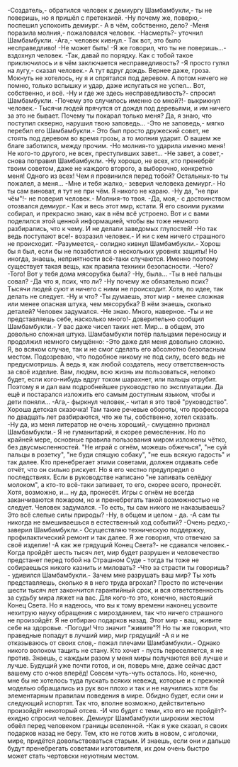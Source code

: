   -Создатель,- обратился человек к демиургу Шамбамбукли,- ты не поверишь, но я пришёл с претензией.
-Ну почему же, поверю,- поспешил успокоить демиург.- А в чём, собственно, дело?
-Меня поразила молния,- пожаловался человек.
-Насмерть?- уточнил Шамбамбукли.
-Ага,- человек кивнул.- Так вот, это было несправедливо!
-Не может быть!
-Я же говорил, что ты не поверишь...- вздохнул человек.
-Так, давай по порядку. Как с тобой такое приключилось и в чём заключается несправедливость?
-Я просто гулял на лугу,- сказал человек.- А тут вдруг дождь. Вернее даже, гроза. Мокнуть не хотелось, ну я и спрятался под деревом. А потом ничего не помню, только вспышку и удар, даже испугаться не успел... Вот, собственно, и всё.
-Ну и где же здесь несправедливость?- спросил Шамбамбукли.
-Почему это случилось именно со мной?!- выкрикнул человек.- Тысячи людей прячутся от дождя под деревьями, и им ничего за это не бывает. Почему ты покарал только меня? Да, я знаю, что поступил скверно, нарушил твою заповедь...
-Это не заповедь,- мягко перебил его Шамбамбукли.- Это был просто дружеский совет, не стоять под деревом во время грозы, а то молния ударит. О вашем же благе заботился, между прочим.
-Но молния-то ударила именно меня! Не кого-то другого, не всех, преступивших завет...
-Не завет, а совет,- снова поправил Шамбамбукли.
-Ну хорошо, не всех, кто пренебрёг твоим советом, даже не каждого второго, а выборочно, конкретно меня! Одного из всех! Чем я провинился перед тобой? Остальных-то ты пожалел, а меня...
-Мне и тебя жалко,- зеверил человека демиург.- Но ты сам виноват, я тут не при чём. Я никого не караю.
-Ну да, "не при чём"!- не поверил человек.- Молния-то твоя.
-Да, моя,- с достоинством отозвался демиург.- Как и весь этот мир, кстати. Я его своими руками собирал, и прекрасно знаю, как в нём всё устроено. Вот и с вами поделился этой ценной информацией, чтобы вы тоже немного разбирались, что к чему. И не делали заведомых глупостей!
-Но так ведь поступают все!- возразил человек.- И ни с кем ничего страшного не происходит.
-Разумеется,- солидно кивнул Шамбамбукли.- Хорош бы я был, если бы не позаботился о нескольких уровнях защиты! Но иногда, знаешь, неприятности всё-таки случаются. Именно поэтому существует такая вещь, как правила техники безопасности.
-Чего?
-Того! Вот у тебя дома мясорубка была?
-Ну, была...
-Ты в неё пальцы совал?
-Да что я, псих, что ли?
-Ну почему же обязательно псих? Тысячи людей суют и ничего с ними не происходит. Хотя, по идее, так делать не следует.
-Ну и что?
-Ты думаешь, этот мир - менее сложная или менее опасная штука, чем мясорубка? В нём знаешь, сколько деталей?
Человек задумался.
-Не знаю. Много, наверное.
-Ты и не представляешь себе, насколько много!- доверительно сообщил Шамбамбукли.- У вас даже чисел таких нет. Мир... в общем, это довольно сложная штука.
Шамбамбукли потёр пальцами переносицу и продолжил немного смущённо:
-Это даже для меня довольно сложно. Я, во всяком случае, так и не смог сделать его абсолютно безопасным местом. Подозреваю, что подобное никому не под силу, всего ведь не предусмотришь. А ведь я, как любой создатель, несу ответственность за своё изделие. Вам, людям, всю жизнь им пользоваться, неловко будет, если кого-нибудь вдруг током шарахнет, или пальцы отрубит. Поэтому я и дал вам подробнейшее руководство по эксплуатации. Да ещё и постарался изложить его самым доступным языком, чтобы и дети поняли...
-Ага,- фыркнул человек,- читал я это твоё "руководство". Хороша детская сказочка! Там такие речевые обороты, что профессора по двадцать лет разбираются, что же ты, собственно, хотел сказать.
-Ну да, из меня литератор не очень хороший,- смущенно признал Шамбамбукли.- Я не гуманитарий, я скорее ремесленник. Но по крайней мере, основные правила пользования миром изложены чётко, без двусмысленностей. "Не играй с огнём, можешь обжечься", "не суй пальцы в розетку", "не буди спящую собаку", "не ешь всякую гадость" и так далее. Кто пренебрегает этими советами, должен отдавать себе отчёт, что он сильно рискует. Но я его честно предупредил о последствиях. Если в руководстве написано "не запивать селёдку молоком", а кто-то всё-таки запивает, то его, скорее всего, пронесёт. Хотя, возможно, и... ну да, пронесёт. Игры с огнём не всегда заканчиваются пожаром, но и пренебрегать такой возможностью не следует.
Человек задумался.
-То есть, ты сам никого не наказываешь? Это всё слепые силы природы?
-Ну, в общем и целом - да.
-А сам ты никогда не вмешиваешься в естественный ход событий?
-Очень редко,- заверил Шамбамбукли.- Осуществляю техническую поддержку, профилактический ремонт и так далее. Я же говорил, что отвечаю за своё изделие!
-А как же грядущий Конец Света?- не сдавался человек.- Когда пройдёт шесть тысяч лет, мир будет разрушен и человечество предстанет перед тобой на Страшном Суде - тогда ты тоже не собираешься никого казнить и миловать?
-Что за страсти ты говоришь?- удивился Шамбамбукли.- Зачем мне разрушать ваш мир? Ты хоть представляешь, сколько я в него труда вгрохал? Просто по истечении шести тысяч лет закончится гарантийный срок, и вся ответственность за судьбу мира ляжет на вас. Для кого-то это, конечно,  настоящий Конец Света. Но я надеюсь, что вы к тому времени наконец усвоите нехитрую науку обращения с мирозданием, так что ничего страшного не произойдёт. Я не отбираю подарков назад. Этот мир - ваш, живите себе на здоровье.
-Погоди! Что значит "живите"?! Но ты же говорил, что праведные попадут в лучший мир, мир грядущий!
-А я и не отказываюсь от своих слов,- пожал плечами Шамбамбукли.- Однако никого волоком тащить не стану. Кто хочет - пусть переселяется, я не против. Знаешь, с каждым разом у меня миры получаются всё лучше и лучше. Будущий уже почти готов, и он, поверь мне, даже сейчас даст вашему сто очков вперёд! Совсем чуть-чуть осталось. Но, конечно, мне бы не хотелось туда пускать всяких невежд, которые и с прежней моделью обращались из рук вон плохо и так и не научились хотя бы элементарным правилам поведения в мире. Обидно будет, если они и следующий испортят. Так что, вполне возможно, действительно произойдёт некоторый отсев.
-И что будет с теми, кто его не пройдёт?- ехидно спросил человек.
Демиург Шамбамбукли широким жестом обвёл перед человеком границы вселенной.
-Как я уже сказал, я своих подарков назад не беру. Тем, кто не готов жить в новом, с иголочки, мире, придётся довольствоваться старым. И знаешь, если они и дальше будут пренебрегать советами изготовителя, их дом очень быстро может стать чертовски неуютным местом.      